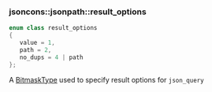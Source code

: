 ### jsoncons::jsonpath::result_options

```c++
enum class result_options 
{
   value = 1,
   path = 2,
   no_dups = 4 | path
};
```

A [BitmaskType](https://en.cppreference.com/w/cpp/named_req/BitmaskType) 
used to specify result options for `json_query` 

